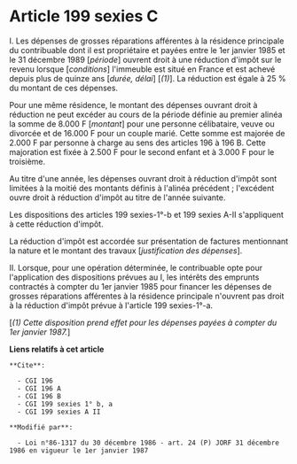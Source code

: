 # Article 199 sexies C

I. Les dépenses de grosses réparations afférentes à la résidence principale du contribuable dont il est propriétaire et
payées entre le 1er janvier 1985 et le 31 décembre 1989 [*période*] ouvrent droit à une réduction d'impôt sur le revenu
lorsque [*conditions*] l'immeuble est situé en France et est achevé depuis plus de quinze ans [*durée, délai*] [*(1)*]. La
réduction est égale à 25 % du montant de ces dépenses.

Pour une même résidence, le montant des dépenses ouvrant droit à réduction ne peut excéder au cours de la période définie au
premier alinéa la somme de 8.000 F [*montant*] pour une personne célibataire, veuve ou divorcée et de 16.000 F pour un couple
marié. Cette somme est majorée de 2.000 F par personne à charge au sens des articles 196 à 196 B. Cette majoration est fixée
à 2.500 F pour le second enfant et à 3.000 F pour le troisième.

Au titre d'une année, les dépenses ouvrant droit à réduction d'impôt sont limitées à la moitié des montants définis à
l'alinéa précédent ; l'excédent ouvre droit à réduction d'impôt au titre de l'année suivante. 

Les dispositions des articles 199 sexies-1°-b et 199 sexies A-II s'appliquent à cette réduction d'impôt. 

La réduction d'impôt est accordée sur présentation de factures mentionnant la nature et le montant des travaux
[*justification des dépenses*].

II. Lorsque, pour une opération déterminée, le contribuable opte pour l'application des dispositions prévues au I, les
intérêts des emprunts contractés à compter du 1er janvier 1985 pour financer les dépenses de grosses réparations afférentes à
la résidence principale n'ouvrent pas droit à la réduction d'impôt prévue à l'article 199 sexies-1°-a.

[*(1) Cette disposition prend effet pour les dépenses payées à compter du 1er janvier 1987.*]

**Liens relatifs à cet article**

	**Cite**:

	  - CGI 196
	  - CGI 196 A
	  - CGI 196 B
	  - CGI 199 sexies 1° b, a
	  - CGI 199 sexies A II

	**Modifié par**:

	  - Loi n°86-1317 du 30 décembre 1986 - art. 24 (P) JORF 31 décembre 1986 en vigueur le 1er janvier 1987
